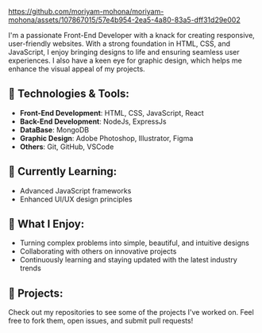 https://github.com/moriyam-mohona/moriyam-mohona/assets/107867015/57e4b954-2ea5-4a80-83a5-dff31d29e002

I'm a passionate Front-End Developer with a knack for creating responsive, user-friendly websites. With a strong foundation in HTML, CSS, and JavaScript, I enjoy bringing designs to life and ensuring seamless user experiences. I also have a keen eye for graphic design, which helps me enhance the visual appeal of my projects.

## 🔧 Technologies & Tools:
- **Front-End Development**: HTML, CSS, JavaScript, React
- **Back-End Development**: NodeJs, ExpressJs
- **DataBase**: MongoDB 
- **Graphic Design**: Adobe Photoshop, Illustrator, Figma
- **Others**: Git, GitHub, VSCode

## 🌱 Currently Learning:
- Advanced JavaScript frameworks
- Enhanced UI/UX design principles

## 🌟 What I Enjoy:
- Turning complex problems into simple, beautiful, and intuitive designs
- Collaborating with others on innovative projects
- Continuously learning and staying updated with the latest industry trends

## 🚀 Projects:
Check out my repositories to see some of the projects I've worked on. Feel free to fork them, open issues, and submit pull requests!

